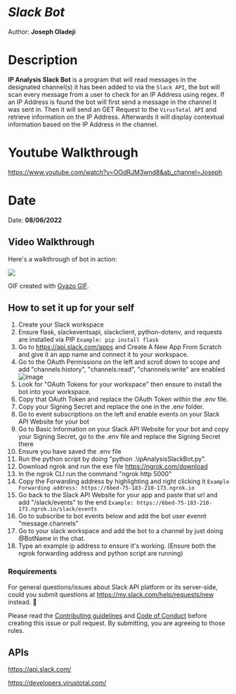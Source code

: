 # *Slack Bot*

Author: **Joseph Oladeji**

# Description

**IP Analysis Slack Bot** is a program that will read messages in the designated channel(s) it has been added to via the `Slack API`,
the bot will scan every message from a user to check for an IP Address using regex. If an IP Address is found the bot will first send
a message in the channel it was sent in. Then it will send an GET Request to the `VirusTotal API` and retrieve information on the IP Address.
Afterwards it will display contextual information based on the IP Address in the channel.

# Youtube Walkthrough 

https://www.youtube.com/watch?v=OOdRJM3wnd8&ab_channel=Joseph

# Date

Date: **08/06/2022** 

## Video Walkthrough

Here's a walkthrough of bot in action:

<img src='https://i.gyazo.com/e54132188f3d78bcdafea839e6b03251.gif'/>

<!-- Replace this with whatever GIF tool you used! -->
GIF created with [Gyazo GIF](https://gyazo.com/en).  

## How to set it up for your self

1. Create your Slack workspace
2. Ensure flask, slackeventsapi, slackclient, python-dotenv, and requests are installed via PIP `Example: pip install flask`
3. Go to https://api.slack.com/apps and Create A New App From Scratch and give it an app name and connect it to your workspace.
4. Go to the OAuth Permissions on the left and scroll down to scope and add "channels:history", "channels:read", "channnels:write" are enabled ![image](https://user-images.githubusercontent.com/73621296/183267702-cb2a4a4d-0fbe-41ca-bd93-d2e91c054aa5.png)
7. Look for "OAuth Tokens for your workspace" then ensure to install the bot into your workspace.
8. Copy that OAuth Token and replace the OAuth Token within the .env file.
6. Copy your Signing Secret and replace the one in the .env folder.
7. Go to event subscriptions on the left and enable events on your Slack API Website for your bot
8. Go to Basic Information on your Slack API Website for your bot and copy your Signing Secret, go to the .env file and replace the Signing Secret there
9. Ensure you have saved the .env file
10. Run the python script by doing "python .\ipAnalysisSlackBot.py".
11. Download ngrok and run the exe file https://ngrok.com/download
12. In the ngrok CLI run the command "ngrok http 5000"
13. Copy the Forwarding address by highlighting and right clicking it `Example Forwarding address: https://6bed-75-183-210-173.ngrok.io`
14. Go back to the Slack API Website for your app and paste that url and add "/slack/events" to the end `Example: https://6bed-75-183-210-173.ngrok.io/slack/events`
15. Go to subscribe to bot events below and add the bot user evennt "message.channels"
16. Go to your slack workspace and add the bot to a channel by just doing @BotName in the chat.
17. Type an example ip address to ensure it's working. (Ensure both the ngrok forwarding address and python script are running)


### Requirements

For general questions/issues about Slack API platform or its server-side, could you submit questions at https://my.slack.com/help/requests/new instead. :bow:

Please read the [Contributing guidelines](https://github.com/slackapi/python-slack-sdk/blob/main/.github/contributing.md) and [Code of Conduct](https://slackhq.github.io/code-of-conduct) before creating this issue or pull request. By submitting, you are agreeing to those rules.

## APIs

https://api.slack.com/

https://developers.virustotal.com/

